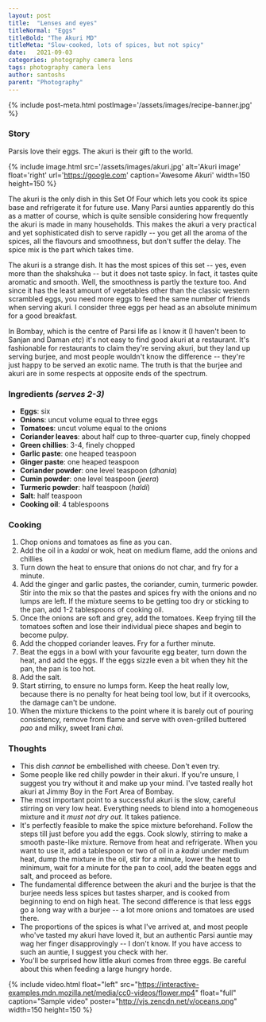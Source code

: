 ```yaml
---
layout: post
title:  "Lenses and eyes"
titleNormal: "Eggs"
titleBold: "The Akuri MD"
titleMeta: "Slow-cooked, lots of spices, but not spicy"
date:   2021-09-03
categories: photography camera lens
tags: photography camera lens
author: santoshs
parent: "Photography"
---
```



{% include post-meta.html postImage='/assets/images/recipe-banner.jpg' %}

### Story
Parsis love their eggs. The akuri is their gift to the world.

{% include image.html src='/assets/images/akuri.jpg' alt='Akuri image' float='right' url='https://google.com' caption='Awesome Akuri'
width=150 height=150 %}

The akuri is the only dish in this Set Of Four which lets you cook its spice base and refrigerate it for future use. Many Parsi aunties apparently do this as a matter of course, which is quite sensible considering how frequently the akuri is made in many households. This makes the akuri a very practical and yet sophisticated dish to serve rapidly -- you get all the aroma of the spices, all the flavours and smoothness, but don't suffer the delay. The spice mix is the part which takes time.

The akuri is a strange dish. It has the most spices of this set -- yes, even more than the shakshuka -- but it does not taste spicy. In fact, it tastes quite aromatic and smooth. Well, the smoothness is partly the texture too. And since it has the least amount of vegetables other than the classic western scrambled eggs, you need more eggs to feed the same number of friends when serving akuri. I consider three eggs per head as an absolute minimum for a good breakfast.

In Bombay, which is the centre of Parsi life as I know it (I haven't been to Sanjan and Daman *etc*) it's not easy to find good akuri at a restaurant. It's fashionable for restaurants to claim they're serving akuri, but they land up serving burjee, and most people wouldn't know the difference -- they're just happy to be served an exotic name. The truth is that the burjee and akuri are in some respects at opposite ends of the spectrum.

### Ingredients *(serves 2-3)*
- **Eggs**: six
- **Onions**: uncut volume equal to three eggs
- **Tomatoes**: uncut volume equal to the onions
- **Coriander leaves**: about half cup to three-quarter cup, finely chopped
- **Green chillies**: 3-4, finely chopped
- **Garlic paste**: one heaped teaspoon
- **Ginger paste**: one heaped teaspoon
- **Coriander powder**: one level teaspoon (*dhania*)
- **Cumin powder**: one level teaspoon (*jeera*)
- **Turmeric powder**: half teaspoon (*haldi*)
- **Salt**: half teaspoon
- **Cooking oil**: 4 tablespoons

### Cooking
1. Chop onions and tomatoes as fine as you can.
2. Add the oil in a *kadai* or wok, heat on medium flame, add the onions and chillies
3. Turn down the heat to ensure that onions do not char, and fry for a minute.
4. Add the ginger and garlic pastes, the coriander, cumin, turmeric powder. Stir into the mix so that the pastes and spices fry with the onions and no lumps are left. If the mixture seems to be getting too dry or sticking to the pan, add 1-2 tablespoons of cooking oil.
5. Once the onions are soft and grey, add the tomatoes. Keep frying till the tomatoes soften and lose their individual piece shapes and begin to become pulpy.
6. Add the chopped coriander leaves. Fry for a further minute.
7. Beat the eggs in a bowl with your favourite egg beater, turn down the heat, and add the eggs. If the eggs sizzle even a bit when they hit the pan, the pan is too hot.
8. Add the salt.
9. Start stirring, to ensure no lumps form. Keep the heat really low, because there is no penalty for heat being tool low, but if it overcooks, the damage can't be undone.
10. When the mixture thickens to the point where it is barely out of pouring consistency, remove from flame and serve with oven-grilled buttered *pao* and milky, sweet Irani *chai*.

### Thoughts
- This dish *cannot* be embellished with cheese. Don't even try.
- Some people like red chilly powder in their akuri. If you're unsure, I suggest you try without it and make up your mind. I've tasted really hot akuri at Jimmy Boy in the Fort Area of Bombay.
- The most important point to a successful akuri is the slow, careful stirring on very low heat. Everything needs to blend into a homogeneous mixture and it *must not dry out*. It takes patience.
- It's perfectly feasible to make the spice mixture beforehand. Follow the steps till just before you add the eggs. Cook slowly, stirring to make a smooth paste-like mixture. Remove from heat and refrigerate. When you want to use it, add a tablespoon or two of oil in a *kadai* under medium heat, dump the mixture in the oil, stir for a minute, lower the heat to minimum, wait for a minute for the pan to cool, add the beaten eggs and salt, and proceed as before.
- The fundamental difference between the akuri and the burjee is that the burjee needs less spices but tastes sharper, and is cooked from beginning to end on high heat. The second difference is that less eggs go a long way with a burjee -- a lot more onions and tomatoes are used there.
- The proportions of the spices is what I've arrived at, and most people who've tasted my akuri have loved it, but an authentic Parsi auntie may wag her finger disapprovingly -- I don't know. If you have access to such an auntie, I suggest you check with her.
- You'll be surprised how little akuri comes from three eggs. Be careful about this when feeding a large hungry horde.

{% include video.html float="left" src="https://interactive-examples.mdn.mozilla.net/media/cc0-videos/flower.mp4"
float="full" caption="Sample video" poster="http://vjs.zencdn.net/v/oceans.png" width=150 height=150 %}
